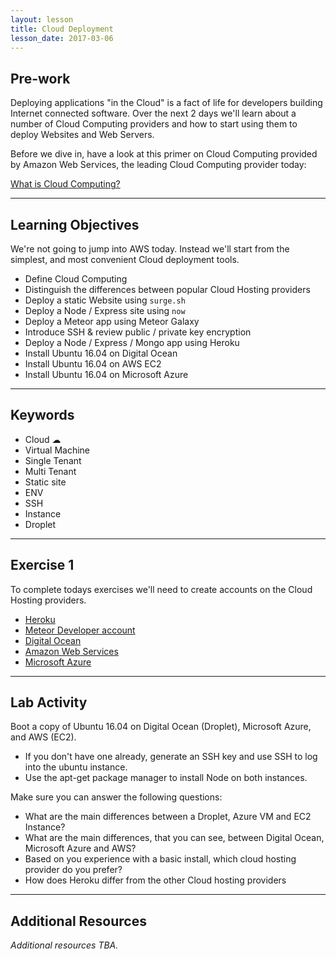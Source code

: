 ```yaml
---
layout: lesson
title: Cloud Deployment
lesson_date: 2017-03-06
---
```


## Pre-work

Deploying applications "in the Cloud" is a fact of life for developers building Internet connected software.
Over the next 2 days we'll learn about a number of Cloud Computing providers and how to start using them to deploy
Websites and Web Servers.

Before we dive in, have a look at this primer on Cloud Computing provided by Amazon Web Services,
the leading Cloud Computing provider today:

[What is Cloud Computing?](https://aws.amazon.com/what-is-cloud-computing/)


---

## Learning Objectives

We're not going to jump into AWS today. Instead we'll start from the simplest, and most convenient Cloud deployment tools.

- Define Cloud Computing
- Distinguish the differences between popular Cloud Hosting providers
- Deploy a static Website using `surge.sh`
- Deploy a Node / Express site using `now`
- Deploy a Meteor app using Meteor Galaxy
- Introduce SSH & review public / private key encryption
- Deploy a Node / Express / Mongo app using Heroku
- Install Ubuntu 16.04 on Digital Ocean
- Install Ubuntu 16.04 on AWS EC2
- Install Ubuntu 16.04 on Microsoft Azure

---

## Keywords

- Cloud ☁
- Virtual Machine
- Single Tenant
- Multi Tenant
- Static site
- ENV
- SSH
- Instance
- Droplet

---

## Exercise 1

To complete todays exercises we'll need to create accounts on the Cloud Hosting providers.

- [Heroku](https://signup.heroku.com/?c=70130000001x9jFAAQ)
- [Meteor Developer account](https://www.meteor.com/sign-up)
- [Digital Ocean](https://cloud.digitalocean.com/registrations/new)
- [Amazon Web Services](https://aws.amazon.com/)
- [Microsoft Azure](https://azure.microsoft.com/en-us/)

---

## Lab Activity

Boot a copy of Ubuntu 16.04 on Digital Ocean (Droplet), Microsoft Azure, and AWS (EC2).

- If you don't have one already, generate an SSH key and use SSH to log into the ubuntu instance.
- Use the apt-get package manager to install Node on both instances.

Make sure you can answer the following questions:

- What are the main differences between a Droplet, Azure VM and EC2 Instance?
- What are the main differences, that you can see, between Digital Ocean, Microsoft Azure and AWS?
- Based on you experience with a basic install, which cloud hosting provider do you prefer?
- How does Heroku differ from the other Cloud hosting providers


---

## Additional Resources

*Additional resources TBA.*
